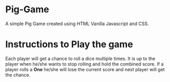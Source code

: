 # Pig-Game

A simple Pig Game created using HTML Vanilla Javascript and CSS.

# Instructions to Play the game

Each player will get a chance to roll a dice multiple times. It is up to the player when he/she wants to stop rolling and hold the combined score. 
If a player rolls a **One**  he/she will lose the current score and next player will get the chance.
